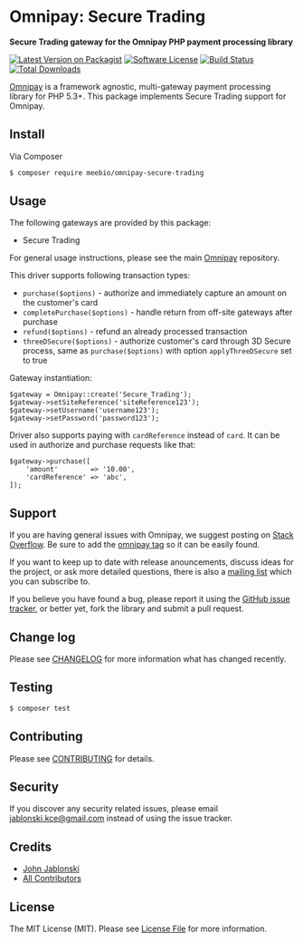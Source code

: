 # Omnipay: Secure Trading

**Secure Trading gateway for the Omnipay PHP payment processing library**

[![Latest Version on Packagist](https://img.shields.io/packagist/v/meebio/omnipay-secure-trading.svg?style=flat-square)](https://packagist.org/packages/meebio/omnipay-secure-trading)
[![Software License](https://img.shields.io/badge/license-MIT-brightgreen.svg?style=flat-square)](LICENSE.md)
[![Build Status](https://img.shields.io/travis/meebio/omnipay-secure-trading/master.svg?style=flat-square)](https://travis-ci.org/meebio/omnipay-secure-trading)
[![Total Downloads](https://img.shields.io/packagist/dt/meebio/omnipay-secure-trading.svg?style=flat-square)](https://packagist.org/packages/meebio/omnipay-secure-trading)


[Omnipay](https://github.com/thephpleague/omnipay) is a framework agnostic, multi-gateway payment
processing library for PHP 5.3+. This package implements Secure Trading support for Omnipay.

## Install

Via Composer

``` bash
$ composer require meebio/omnipay-secure-trading
```

## Usage

The following gateways are provided by this package:

 * Secure Trading

For general usage instructions, please see the main [Omnipay](https://github.com/thephpleague/omnipay) repository.

This driver supports following transaction types:

- `purchase($options)` - authorize and immediately capture an amount on the customer's card
- `completePurchase($options)` - handle return from off-site gateways after purchase
- `refund($options)` - refund an already processed transaction
- `threeDSecure($options)` - authorize customer's card through 3D Secure process, same as `purchase($options)`
 with option `applyThreeDSecure` set to true

Gateway instantiation:

    $gateway = Omnipay::create('Secure_Trading');
    $gateway->setSiteReference('siteReference123');
    $gateway->setUsername('username123');
    $gateway->setPassword('password123');

Driver also supports paying with `cardReference` instead of `card`.
 It can be used in authorize and purchase requests like that:

    $gateway->purchase([
        'amount'        => '10.00',
        'cardReference' => 'abc',
    ]);

## Support

If you are having general issues with Omnipay, we suggest posting on
[Stack Overflow](http://stackoverflow.com/). Be sure to add the
[omnipay tag](http://stackoverflow.com/questions/tagged/omnipay) so it can be easily found.

If you want to keep up to date with release anouncements, discuss ideas for the project,
or ask more detailed questions, there is also a [mailing list](https://groups.google.com/forum/#!forum/omnipay) which
you can subscribe to.

If you believe you have found a bug, please report it using the [GitHub issue tracker](https://github.com/meebio/omnipay-secure-trading/issues),
or better yet, fork the library and submit a pull request.

## Change log

Please see [CHANGELOG](CHANGELOG.md) for more information what has changed recently.

## Testing

``` bash
$ composer test
```

## Contributing

Please see [CONTRIBUTING](CONTRIBUTING.md) for details.

## Security

If you discover any security related issues, please email jablonski.kce@gmail.com instead of using the issue tracker.

## Credits

- [John Jablonski](https://github.com/jan-j)
- [All Contributors](../../contributors)

## License

The MIT License (MIT). Please see [License File](LICENSE.md) for more information.
